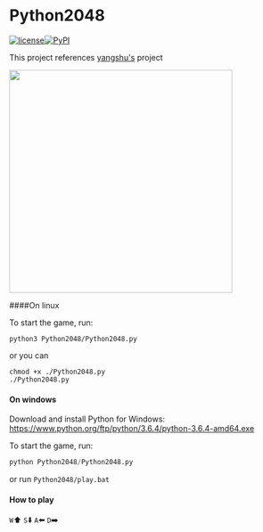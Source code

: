 # Python2048

[![license](https://img.shields.io/github/license/mashape/apistatus.svg)](https://github.com/luliyucoordinate/PictureToCharacter)[![PyPI](https://img.shields.io/pypi/pyversions/Django.svg)](https://github.com/luliyucoordinate/PictureToCharacter)

This project references [yangshu's](https://github.com/yangshun/2048-python) project

<div style="align: center">
<img src="http://wx1.sinaimg.cn/mw690/af2d2659gy1fobfxqj4wyj20o80msaa2.jpg"  width = "400" height = "400">
</div>

####On linux

To start the game, run:

```shell
python3 Python2048/Python2048.py
```

or you can 

```shell
chmod +x ./Python2048.py
./Python2048.py
```

#### On windows

Download and install Python for Windows: <https://www.python.org/ftp/python/3.6.4/python-3.6.4-amd64.exe>

To start the game, run:

```python
python Python2048/Python2048.py
```

or run `Python2048/play.bat`

#### How to play

`W`:arrow_up:		 `S`:arrow_down:		`A`:arrow_left:	`D`:arrow_right:
